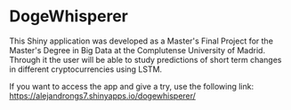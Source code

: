 # DogeWhisperer

This Shiny application was developed as a Master's Final Project for the Master's Degree in Big Data at the Complutense University of Madrid. Through it the user will be able to study predictions of short term changes in different cryptocurrencies using LSTM.

If you want to access the app and give a try, use the following link: https://alejandrongs7.shinyapps.io/dogewhisperer/
